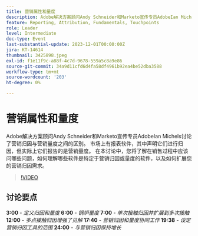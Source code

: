 ```yaml
---
title: 营销属性和量度
description: Adobe解决方案顾问Andy Schneider和Marketo宣传专员AdobeIan Michels讨论了营销归因与营销量度之间的区别。 市场上有报表软件，其中声明它们进行归因，但实际上它们报告的是营销量度。 在本讨论中，您将了解在销售过程中应该问哪些问题，如何理解哪些软件是特定于营销归因或量度的软件，以及如何扩展您的营销归因需求。
feature: Reporting, Attribution, Fundamentals, Touchpoints
role: Leader
level: Intermediate
doc-type: Event
last-substantial-update: 2023-12-01T00:00:00Z
jira: KT-14614
thumbnail: 3425898.jpeg
exl-id: f1e11f9c-a88f-4c7d-9678-559a5c8a9e86
source-git-commit: 34a9d11cfd6d4fa58df4961b92ea4be52dba3588
workflow-type: tm+mt
source-wordcount: '203'
ht-degree: 0%

---
```


# 营销属性和量度

Adobe解决方案顾问Andy Schneider和Marketo宣传专员AdobeIan Michels讨论了营销归因与营销量度之间的区别。 市场上有报表软件，其中声明它们进行归因，但实际上它们报告的是营销量度。 在本讨论中，您将了解在销售过程中应该问哪些问题，如何理解哪些软件是特定于营销归因或量度的软件，以及如何扩展您的营销归因需求。

>[!VIDEO](https://video.tv.adobe.com/v/3425898/?learn=on)

## 讨论要点

**3:00** - *定义归因和量度*
**6:00** - *锅炉量度*
**7:00** - *单次接触归因并扩展到多次接触*
**12:00** - *多点接触归因增强了见解*
**17:40** - *营销归因和量度协同工作*
**19:38** - *设定营销归因工具的范围*
**24:00** - *与营销归因保持增长*
